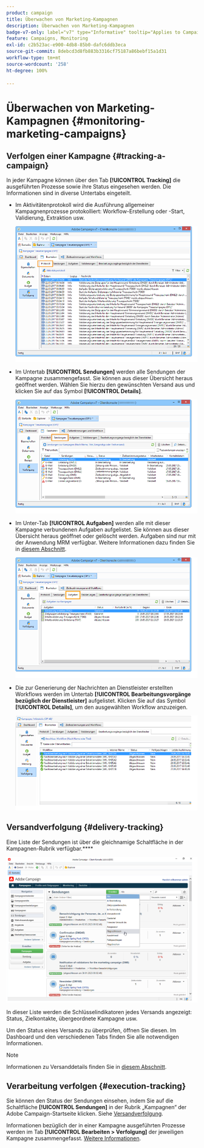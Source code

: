 ```yaml
---
product: campaign
title: Überwachen von Marketing-Kampagnen
description: Überwachen von Marketing-Kampagnen
badge-v7-only: label="v7" type="Informative" tooltip="Applies to Campaign Classic v7 only"
feature: Campaigns, Monitoring
exl-id: c2b523ac-e900-4db8-85b0-dafc6ddb3eca
source-git-commit: 8debcd3d8fb883b3316cf75187a86bebf15a1d31
workflow-type: tm+mt
source-wordcount: '258'
ht-degree: 100%

---
```


# Überwachen von Marketing-Kampagnen {#monitoring-marketing-campaigns}

## Verfolgen einer Kampagne {#tracking-a-campaign}

In jeder Kampagne können über den Tab **[!UICONTROL Tracking]** die ausgeführten Prozesse sowie ihre Status eingesehen werden. Die Informationen sind in diverse Untertabs eingeteilt.

* Im Aktivitätenprotokoll wird die Ausführung allgemeiner Kampagnenprozesse protokolliert: Workflow-Erstellung oder -Start, Validierung, Extraktion usw.

  ![](assets/s_ncs_user_op_edit_exe_tab_a.png)

* Im Untertab **[!UICONTROL Sendungen]** werden alle Sendungen der Kampagne zusammengefasst. Sie können aus dieser Übersicht heraus geöffnet werden. Wählen Sie hierzu den gewünschten Versand aus und klicken Sie auf das Symbol **[!UICONTROL Details]**.

  ![](assets/s_ncs_user_op_edit_exe_tab_b.png)

* Im Unter-Tab **[!UICONTROL Aufgaben]** werden alle mit dieser Kampagne verbundenen Aufgaben aufgelistet. Sie können aus dieser Übersicht heraus geöffnet oder gelöscht werden. Aufgaben sind nur mit der Anwendung MRM verfügbar. Weitere Informationen dazu finden Sie in [diesem Abschnitt](../../mrm/using/creating-and-managing-tasks.md).

  ![](assets/s_ncs_user_op_edit_exe_tab_e.png)

* Die zur Generierung der Nachrichten an Dienstleister erstellten Workflows werden im Untertab **[!UICONTROL Bearbeitungsvorgänge bezüglich der Dienstleister]** aufgelistet. Klicken Sie auf das Symbol **[!UICONTROL Details]**, um den ausgewählten Workflow anzuzeigen.

  ![](assets/s_ncs_user_op_edit_exe_tab_d.png)

## Versandverfolgung {#delivery-tracking}

Eine Liste der Sendungen ist über die gleichnamige Schaltfläche in der Kampagnen-Rubrik verfügbar.****

![](assets/s_ncs_user_op_del_state_from_homepage.png)

In dieser Liste werden die Schlüsselindikatoren jedes Versands angezeigt: Status, Zielkontakte, übergeordnete Kampagne usw.

Um den Status eines Versands zu überprüfen, öffnen Sie diesen. Im Dashboard und den verschiedenen Tabs finden Sie alle notwendigen Informationen.

>[!NOTE]
>
>Informationen zu Versanddetails finden Sie in [diesem Abschnitt](../../delivery/using/about-message-tracking.md).

## Verarbeitung verfolgen {#execution-tracking}

Sie können den Status der Sendungen einsehen, indem Sie auf die Schaltfläche **[!UICONTROL Sendungen]** in der Rubrik „Kampagnen“ der Adobe Campaign-Startseite klicken. Siehe [Versandverfolgung](#delivery-tracking).

Informationen bezüglich der in einer Kampagne ausgeführten Prozesse werden im Tab **[!UICONTROL Bearbeiten > Verfolgung]** der jeweiligen Kampagne zusammengefasst. [Weitere Informationen](#tracking-a-campaign).
